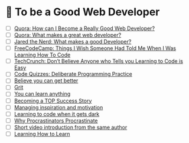 # 💠 To be a Good Web Developer&#x20;

* [ ] [Quora: How can I Become a Really Good Web Developer?](http://www.quora.com/Computer-Programming/How-can-I-become-a-really-good-Web-Developer-starting-from-now-at-age-20-before-age-25)
* [ ] [Quora: What makes a great web developer?](http://www.quora.com/What-makes-a-great-web-developer)
* [ ] [Jared the Nerd: What makes a good Developer?](http://jaredthenerd.com/2013/05/What-Makes-A-Good-Developer/)
* [ ] [FreeCodeCamp: Things I Wish Someone Had Told Me When I Was Learning How To Code](https://www.freecodecamp.org/news/things-i-wish-someone-had-told-me-when-i-was-learning-how-to-code-565fc9dcb329/)
* [ ] [TechCrunch: Don’t Believe Anyone who Tells you Learning to Code is Easy](http://techcrunch.com/2014/05/24/dont-believe-anyone-who-tells-you-learning-to-code-is-easy/)
* [ ] [Code Quizzes: Deliberate Programming Practice](https://codequizzes.wordpress.com/2013/04/28/deliberate-programming-practice/)
* [ ] [Believe you can get better](https://www.ted.com/talks/carol_dweck_the_power_of_believing_that_you_can_improve)
* [ ] [Grit](https://ted.com/talks/angela_lee_duckworth_grit_the_power_of_passion_and_perseverance)
* [ ] [You can learn anything](https://www.khanacademy.org/college-careers-more/talks-and-interviews/talks-and-interviews-unit/conversations-with-sal/a/the-learning-myth-why-ill-never-tell-my-son-hes-smart)
* [ ] [Becoming a TOP Success Story](https://dev.to/theodinproject/becoming-a-top-success-story-mindset-3dp2)
* [ ] [Managing inspiration and motivation](https://markmanson.net/do-something)
* [ ] [Learning to code when it gets dark](https://medium.freecodecamp.org/learning-to-code-when-it-gets-dark-e485edfb58fd#.yjh0fehje)
* [ ] [Why Procrastinators Procrastinate](https://waitbutwhy.com/2013/10/why-procrastinators-procrastinate.html)&#x20;
* [ ] [Short video introduction from the same author](https://youtu.be/arj7oStGLkU)
* [ ] [Learning How to Learn](https://www.coursera.org/learn/learning-how-to-learn)&#x20;
